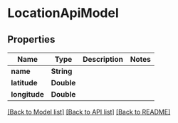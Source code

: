 # LocationApiModel

## Properties
Name | Type | Description | Notes
------------ | ------------- | ------------- | -------------
**name** | **String** |  | 
**latitude** | **Double** |  | 
**longitude** | **Double** |  | 

[[Back to Model list]](../README.md#documentation-for-models) [[Back to API list]](../README.md#documentation-for-api-endpoints) [[Back to README]](../README.md)


